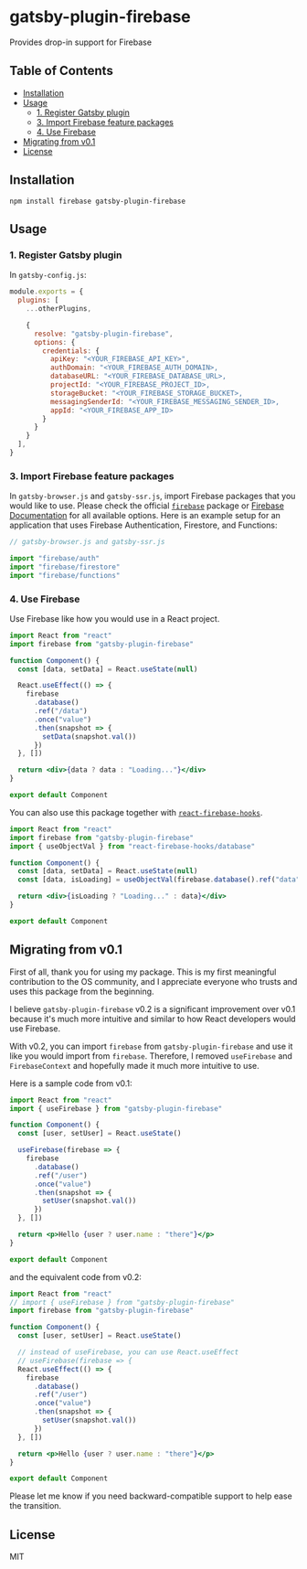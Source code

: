 # gatsby-plugin-firebase

Provides drop-in support for Firebase

## Table of Contents

<!-- START doctoc generated TOC please keep comment here to allow auto update -->
<!-- DON'T EDIT THIS SECTION, INSTEAD RE-RUN doctoc TO UPDATE -->

- [Installation](#installation)
- [Usage](#usage)
  - [1. Register Gatsby plugin](#1-register-gatsby-plugin)
  - [3. Import Firebase feature packages](#3-import-firebase-feature-packages)
  - [4. Use Firebase](#4-use-firebase)
- [Migrating from v0.1](#migrating-from-v01)
- [License](#license)

<!-- END doctoc generated TOC please keep comment here to allow auto update -->

## Installation

```
npm install firebase gatsby-plugin-firebase
```

## Usage

### 1. Register Gatsby plugin

In `gatsby-config.js`:

```js
module.exports = {
  plugins: [
    ...otherPlugins,

    {
      resolve: "gatsby-plugin-firebase",
      options: {
        credentials: {
          apiKey: "<YOUR_FIREBASE_API_KEY>",
          authDomain: "<YOUR_FIREBASE_AUTH_DOMAIN>,
          databaseURL: "<YOUR_FIREBASE_DATABASE_URL>,
          projectId: "<YOUR_FIREBASE_PROJECT_ID>,
          storageBucket: "<YOUR_FIREBASE_STORAGE_BUCKET>,
          messagingSenderId: "<YOUR_FIREBASE_MESSAGING_SENDER_ID>,
          appId: "<YOUR_FIREBASE_APP_ID>
        }
      }
    }
  ],
}
```

### 3. Import Firebase feature packages

In `gatsby-browser.js` and `gatsby-ssr.js`, import Firebase packages that you would like to use. Please check the official [`firebase`](https://www.npmjs.com/package/firebase) package or [Firebase Documentation](https://firebase.google.com/docs/reference/js) for all available options. Here is an example setup for an application that uses Firebase Authentication, Firestore, and Functions:

```js
// gatsby-browser.js and gatsby-ssr.js

import "firebase/auth"
import "firebase/firestore"
import "firebase/functions"
```

### 4. Use Firebase

Use Firebase like how you would use in a React project.

```jsx
import React from "react"
import firebase from "gatsby-plugin-firebase"

function Component() {
  const [data, setData] = React.useState(null)

  React.useEffect(() => {
    firebase
      .database()
      .ref("/data")
      .once("value")
      .then(snapshot => {
        setData(snapshot.val())
      })
  }, [])

  return <div>{data ? data : "Loading..."}</div>
}

export default Component
```

You can also use this package together with [`react-firebase-hooks`](https://github.com/CSFrequency/react-firebase-hooks).

```jsx
import React from "react"
import firebase from "gatsby-plugin-firebase"
import { useObjectVal } from "react-firebase-hooks/database"

function Component() {
  const [data, setData] = React.useState(null)
  const [data, isLoading] = useObjectVal(firebase.database().ref("data"))

  return <div>{isLoading ? "Loading..." : data}</div>
}

export default Component
```

## Migrating from v0.1

First of all, thank you for using my package. This is my first meaningful contribution to the OS community, and I appreciate everyone who trusts and uses this package from the beginning.

I believe `gatsby-plugin-firebase` v0.2 is a significant improvement over v0.1 because it's much more intuitive and similar to how React developers would use Firebase.

With v0.2, you can import `firebase` from `gatsby-plugin-firebase` and use it like you would import from `firebase`. Therefore, I removed `useFirebase` and `FirebaseContext` and hopefully made it much more intuitive to use.

Here is a sample code from v0.1:

```jsx
import React from "react"
import { useFirebase } from "gatsby-plugin-firebase"

function Component() {
  const [user, setUser] = React.useState()

  useFirebase(firebase => {
    firebase
      .database()
      .ref("/user")
      .once("value")
      .then(snapshot => {
        setUser(snapshot.val())
      })
  }, [])

  return <p>Hello {user ? user.name : "there"}</p>
}

export default Component
```

and the equivalent code from v0.2:

```jsx
import React from "react"
// import { useFirebase } from "gatsby-plugin-firebase"
import firebase from "gatsby-plugin-firebase"

function Component() {
  const [user, setUser] = React.useState()

  // instead of useFirebase, you can use React.useEffect
  // useFirebase(firebase => {
  React.useEffect(() => {
    firebase
      .database()
      .ref("/user")
      .once("value")
      .then(snapshot => {
        setUser(snapshot.val())
      })
  }, [])

  return <p>Hello {user ? user.name : "there"}</p>
}

export default Component
```

Please let me know if you need backward-compatible support to help ease the transition.

## License

MIT
